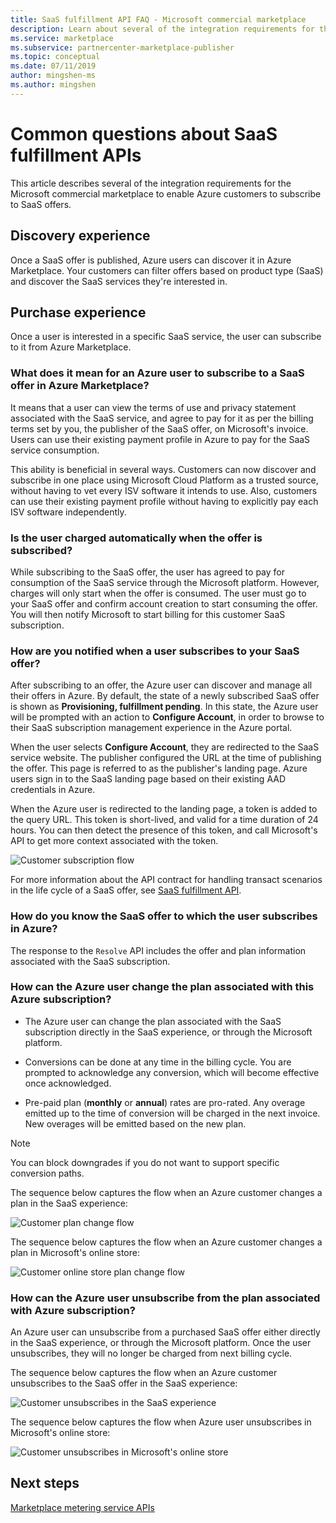```yaml
---
title: SaaS fulfillment API FAQ - Microsoft commercial marketplace
description: Learn about several of the integration requirements for the Microsoft commercial marketplace to enable Azure customers to subscribe to SaaS offers.
ms.service: marketplace 
ms.subservice: partnercenter-marketplace-publisher
ms.topic: conceptual
ms.date: 07/11/2019
author: mingshen-ms
ms.author: mingshen
---
```


# Common questions about SaaS fulfillment APIs

This article describes several of the integration requirements for the Microsoft commercial marketplace to enable Azure customers to subscribe to SaaS offers.

## Discovery experience

Once a SaaS offer is published, Azure users can discover it in Azure Marketplace. Your customers can filter offers based on product type (SaaS) and discover the SaaS services they're interested in.

## Purchase experience

Once a user is interested in a specific SaaS service, the user can subscribe to it from Azure Marketplace.

### What does it mean for an Azure user to subscribe to a SaaS offer in Azure Marketplace?

It means that a user can view the terms of use and privacy statement associated with the SaaS service, and agree to pay for it as per the billing terms set by you, the publisher of the SaaS offer, on Microsoft's invoice. Users can use their existing payment profile in Azure to pay for the SaaS service consumption.

This ability is beneficial in several ways. Customers can now discover and subscribe in one place using Microsoft Cloud Platform as a trusted source, without having to vet every ISV software it intends to use. Also, customers can use their existing payment profile without having to explicitly pay each ISV software independently.

### Is the user charged automatically when the offer is subscribed?

While subscribing to the SaaS offer, the user has agreed to pay for consumption of the SaaS service through the Microsoft platform. However, charges will only start when the offer is consumed. The user must go to your SaaS offer and confirm account creation to start consuming the offer. You will then notify Microsoft to start billing for this customer SaaS subscription.

### How are you notified when a user subscribes to your SaaS offer?

After subscribing to an offer, the Azure user can discover and manage all their offers in Azure. By default, the state of a newly subscribed SaaS offer is shown as **Provisioning, fulfillment pending**. In this state, the Azure user will be prompted with an action to **Configure Account**, in order to browse to their SaaS subscription management experience in the Azure portal.

When the user selects **Configure Account**, they are redirected to the SaaS service website. The publisher configured the URL at the time of publishing the offer. This page is referred to as the publisher's landing page. Azure users sign in to the SaaS landing page based on their existing AAD credentials in Azure.

When the Azure user is redirected to the landing page, a token is added to the query URL. This token is short-lived, and valid for a time duration of 24 hours. You can then detect the presence of this token, and call Microsoft's API to get more context associated with the token.

![Customer subscription flow](media/saas-metering-service-integration-flow-a.png)

For more information about the API contract for handling transact scenarios in the life cycle of a SaaS offer, see [SaaS fulfillment API](pc-saas-fulfillment-api-v2.md).

### How do you know the SaaS offer to which the user subscribes in Azure?

The response to the `Resolve` API includes the offer and plan information associated with the SaaS subscription.

### How can the Azure user change the plan associated with this Azure subscription?

* The Azure user can change the plan associated with the SaaS subscription directly in the SaaS experience, or through the Microsoft platform.

* Conversions can be done at any time in the billing cycle. You are prompted to acknowledge any conversion, which will become effective once acknowledged.

* Pre-paid plan (**monthly** or **annual**) rates are pro-rated. Any overage emitted up to the time of conversion will be charged in the next invoice. New overages will be emitted based on the new plan.

>[!Note]
>You can block downgrades if you do not want to support specific conversion paths.

The sequence below captures the flow when an Azure customer changes a plan in the SaaS experience:

![Customer plan change flow](media/saas-metering-service-integration-flow-b.png)

The sequence below captures the flow when an Azure customer changes a plan in Microsoft's online store:

![Customer online store plan change flow](media/saas-metering-service-integration-flow-c.png)

### How can the Azure user unsubscribe from the plan associated with Azure subscription?

An Azure user can unsubscribe from a purchased SaaS offer either directly in the SaaS experience, or through the Microsoft platform. Once the user unsubscribes, they will no longer be charged from next billing cycle.

The sequence below captures the flow when an Azure customer unsubscribes to the SaaS offer in the SaaS experience:

![Customer unsubscribes in the SaaS experience](media/saas-metering-service-integration-flow-d.png)

The sequence below captures the flow when Azure user unsubscribes in Microsoft's online store:

![Customer unsubscribes in Microsoft's online store](media/saas-metering-service-integration-flow-e.png)

## Next steps

[Marketplace metering service APIs](./marketplace-metering-service-apis.md)
